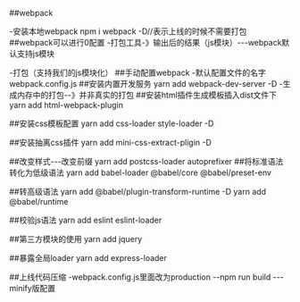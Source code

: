 ##webpack

-安装本地webpack
npm i webpack -D//表示上线的时候不需要打包
##webpack可以进行0配置
-打包工具-》输出后的结果（js模块）---webpack默认支持js模块

-打包（支持我们的js模块化）
##手动配置webpack
-默认配置文件的名字 webpack.config.js
##安装内置开发服务
yarn add webpack-dev-server -D
-生成内存中的打包--》并非真实的打包
##安装html插件生成模板插入dist文件下
yarn add html-webpack-plugin

##安装css模板配置
yarn add css-loader style-loader -D

##安装抽离css插件
yarn add mini-css-extract-pligin -D

##改变样式---改变前缀
yarn add postcss-loader autoprefixer
##将标准语法转化为低级语法
yarn add babel-loader @babel/core @babel/preset-env

##转高级语法
yarn add @babel/plugin-transform-runtime -D
yarn add @babel/runtime

##校验js语法
yarn add eslint eslint-loader

##第三方模块的使用
yarn add jquery

##暴露全局loader
yarn add express-loader

##上线代码压缩
-webpack.config.js里面改为production
--npm run build
---minify版配置